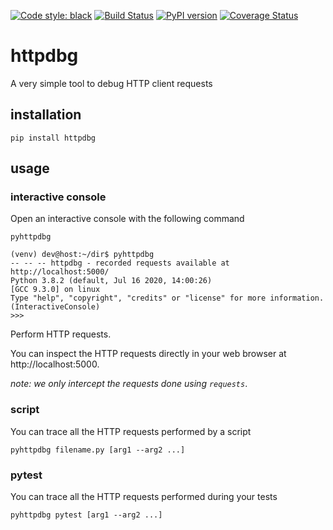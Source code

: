 [![Code style: black](https://img.shields.io/badge/code%20style-black-000000.svg)](https://github.com/python/black) [![Build Status](https://github.com/cle-b/httpdbg/workflows/Build/badge.svg?branch=master)](https://github.com/cle-b/httpdbg/actions?query=workflow%3ABuild) [![PyPI version](https://badge.fury.io/py/httpdbg.svg)](https://badge.fury.io/py/httpdbg) [![Coverage Status](https://coveralls.io/repos/github/cle-b/httpdbg/badge.svg?branch=master)](https://coveralls.io/github/cle-b/httpdbg?branch=master)
# httpdbg

A very simple tool to debug HTTP client requests

## installation 

```
pip install httpdbg
```

## usage

### interactive console

Open an interactive console with the following command

```
pyhttpdbg
```
```
(venv) dev@host:~/dir$ pyhttpdbg
-- -- -- httpdbg - recorded requests available at http://localhost:5000/ 
Python 3.8.2 (default, Jul 16 2020, 14:00:26) 
[GCC 9.3.0] on linux
Type "help", "copyright", "credits" or "license" for more information.
(InteractiveConsole)
>>> 
```

Perform HTTP requests.

You can inspect the HTTP requests directly in your web browser at http://localhost:5000.

*note: we only intercept the requests done using `requests`*.

### script

You can trace all the HTTP requests performed by a script

```
pyhttpdbg filename.py [arg1 --arg2 ...]
```

### pytest

You can trace all the HTTP requests performed during your tests

```
pyhttpdbg pytest [arg1 --arg2 ...]
```
